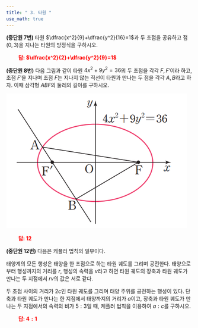 ```yaml
---
title: " 3. 타원 "
use_math: true
---
```


**(중단원 7번)** 타원 $\dfrac{x^2}{9}+\dfrac{y^2}{16}=1$과 두 초점을 공유하고 점 $(0, 3)$을 지나는 타원의 방정식을 구하시오.

**<span style="color: red;">$\qquad$답: $\dfrac{x^2}{2}+\dfrac{y^2}{9}=1$</span>**

**(중단원 8번)** 다음 그림과 같이 타원 $4x^2+9y^2=36$의 두 초점을 각각 $F, F'$이라 하고, 초점 $F'$을 지나며 초점 $F$는 지나지 않는 직선이 타원과 만나는 두 점을 각각 $A, B$라고 하자. 이때 삼각형 $ABF$의 둘레의 길이를 구하시오.

<img src="/assets/Pasted image 20240310221602.png"/>

**<span style="color: red;">$\qquad$답: $12$</span>**

**(중단원 12번)**  다음은 케플러 법칙의 일부이다.

태양계의 모든 행성은 태양을 한 초점으로 하는 타원 궤도를 그리며 공전한다. 태양으로부터 행성까지의 거리를 $r$, 행성의 속력을 $v$라고 하면 타원 궤도의 장축과 타원 궤도가 만나는 두 지점에서 $rv$의 값은 서로 같다.

두 초점 사이의 거리가 2$c$인 타원 궤도를 그리며 태양 주위를 공전하는 행성이 있다. 단축과 타원 궤도가 만나는 한 지점에서 태양까지의 거리가 $a$이고, 장축과 타원 궤도가 만나는 두 지점에서의 속력의 비가 $5 : 3$일 때, 케플러 법칙을 이용하여 $a : c$를 구하시오.

**<span style="color: red;">$\qquad$답: $4:1$</span>**